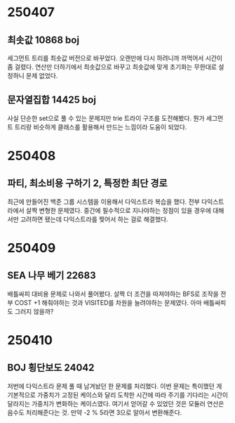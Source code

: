 # 250407
## 최솟값 10868 boj

세그먼트 트리를 최솟값 버전으로 바꾸었다. 
오랜만에 다시 하려니까 까먹어서 시간이 좀 걸렸다.
연산만 더하기에서 최솟값으로 바꾸고
최솟값에 맞게 초기화는 무한대로 설정하니 문제 없었다.

## 문자열집합 14425 boj

사실 단순한 set으로 풀 수 있는 문제지만
trie 트라이 구조를 도전해봤다.
뭔가 세그먼트 트리랑 비슷하게 클래스를 활용해서 만드는 느낌이라
도움이 되었다.

# 250408
## 파티, 최소비용 구하기 2, 특정한 최단 경로

최근에 만들어진 백준 그룹 시스템을 이용해서
다익스트라 복습을 했다.
전부 다익스트라에서 살짝 변형한 문제였다.
중간에 필수적으로 지나야하는 정점이 있을 경우에 대해서만 고려하면 됐는데
다익스트라를 찢어서 하는 걸로 해결했다.

# 250409
## SEA 나무 베기 22683

배틀싸피 대비용 문제로 나와서 풀어봤다.
살짝 더 조건을 따져야하는 BFS로
조작을 전부 COST +1 해줘야하는 것과
VISITED를 차원을 늘려야하는 문제였다.
아마 배틀싸피도 그러지 않을까?

# 250410
## BOJ 횡단보도 24042

저번에 다익스트라 문제 풀 때 남겨놨던 한 문제를 처리했다.
이번 문제는 특이했던 게 기본적으로 가중치가 고정된 케이스와 달리
도착한 시간에 따라 주기를 기다리는 시간이 달라지는
가중치가 변화하는 케이스였다.
여기서 얻어갈 수 있었던 것은
모듈러 연산은 음수도 처리해준다는 것.
만약 -2 % 5라면 3으로 알아서 변환해준다.
